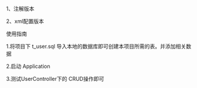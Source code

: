 1、注解版本

2、xml配置版本

使用指南

1.将项目下 t_user.sql 导入本地的数据库即可创建本项目所需的表。并添加相关数据

2.启动 Application

3.测试UserController下的 CRUD操作即可
